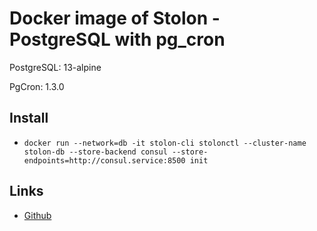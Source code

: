 # Docker image of Stolon - PostgreSQL with pg_cron

PostgreSQL: 13-alpine

PgCron: 1.3.0

## Install
* ```docker run --network=db -it stolon-cli stolonctl --cluster-name stolon-db --store-backend consul --store-endpoints=http://consul.service:8500 init```


## Links
* [Github](https://github.com/sorintlab/stolon)
